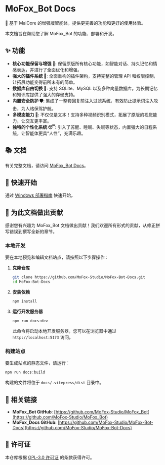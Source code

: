 # MoFox_Bot Docs

🚀 基于 MaiCore 的增强版智能体，提供更完善的功能和更好的使用体验。

本文档旨在帮助您了解 MoFox_Bot 的功能、部署和开发。

## ✨ 功能

- **核心功能保留与增强 🔧**: 保留原版所有核心功能，如智能对话、持久记忆和情感表达，并进行了全面优化和增强。
- **强大的插件系统 🔌**: 全面重构的插件架构，支持完整的管理 API 和权限控制，让拓展功能变得前所未有的简单。
- **数据库自由切换 🔄**: 支持 SQLite、MySQL 以及多种向量数据库，为长期记忆和知识库提供了强大的存储支持。
- **内置安全防护 🛡️**: 集成了一整套回复前注入过滤系统，有效防止提示词注入攻击，为人格保驾护航。
- **多模态能力 🎥**: 不仅仅是文本！支持多种视频识别模式，拓展了原版的视觉能力，让交互更丰富。
- **独特的个性化系统 😴**: 引入了苏醒、睡眠、失眠等状态，内置强大的日程系统，让智能体更具“人性”，充满乐趣。

## 📚 文档

有关完整文档，请访问 [MoFox_Bot Docs](https://mofox-studio.github.io/MoFox-Bot-Docs/)。

## 🚀 快速开始

通过 [Windows 部署指南](https://mofox-studio.github.io/MoFox-Bot-Docs/docs/deployment_guide.html) 快速开始。

## 🤝 为此文档做出贡献

感谢您有兴趣为 MoFox_Bot 文档做出贡献！我们欢迎所有形式的贡献，从修正拼写错误到撰写全新的章节。

### 本地开发

要在本地预览和编辑文档站点，请按照以下步骤操作：

1.  **克隆仓库**
    ```bash
    git clone https://github.com/MoFox-Studio/MoFox-Bot-Docs.git
    cd MoFox-Bot-Docs
    ```

2.  **安装依赖**
    ```bash
    npm install
    ```

3.  **运行开发服务器**
    ```bash
    npm run docs:dev
    ```

    此命令将启动本地开发服务器，您可以在浏览器中通过 `http://localhost:5173` 访问。

### 构建站点

要生成站点的静态文件，请运行：

```bash
npm run docs:build
```

构建的文件将位于 `docs/.vitepress/dist` 目录中。

## 🔗 相关链接

- **MoFox_Bot GitHub**: [https://github.com/MoFox-Studio/MoFox_Bot](https://github.com/MoFox-Studio/MoFox_Bot)
- **MoFox_Docs GitHub**: [https://github.com/MoFox-Studio/MoFox-Bot-Docs](https://github.com/MoFox-Studio/MoFox-Bot-Docs)

## 📄 许可证

本仓库根据 [GPL-3.0 许可证](LICENSE) 的条款获得许可。